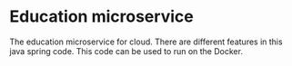 # Education microservice
The education microservice for cloud. There are different features in this java spring code.
This code can be used to run on the Docker.
